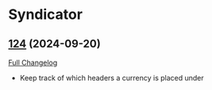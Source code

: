# Syndicator

## [124](https://github.com/Baganator/Syndicator/tree/124) (2024-09-20)
[Full Changelog](https://github.com/Baganator/Syndicator/compare/123...124) 

- Keep track of which headers a currency is placed under  
